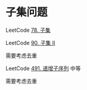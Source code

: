 # 子集问题

LeetCode [78. 子集](https://leetcode-cn.com/problems/subsets/)



LeetCode [90. 子集 II](https://leetcode-cn.com/problems/subsets-ii/)

需要考虑去重



LeetCode [491. 递增子序列](https://leetcode-cn.com/problems/increasing-subsequences/) 中等

需要考虑去重



